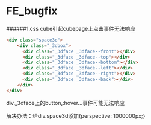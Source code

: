 # FE_bugfix
######1.css cube引起cubepage上点击事件无法响应
```html
<div class="space3d">
    <div class="_3dbox">
      <div class="_3dface _3dface--front"></div>
      <div class="_3dface _3dface--top"></div>
      <div class="_3dface _3dface--bottom"></div>
      <div class="_3dface _3dface--left"></div>
      <div class="_3dface _3dface--right"></div>
      <div class="_3dface _3dface--back"></div>
    </div>
</div>
```
div._3dface上的button,:hover...事件可能无法响应

解决办法：给div.space3d添加{perspective: 1000000px;}
